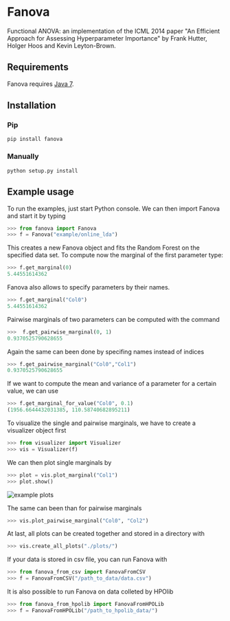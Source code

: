 Fanova
======

Functional ANOVA: an implementation of the ICML 2014 paper "An Efficient Approach for Assessing Hyperparameter Importance" by Frank Hutter, Holger Hoos and Kevin Leyton-Brown.

Requirements
------------
Fanova requires [Java 7](https://jdk7.java.net/download.html).

Installation
------------

### Pip


```
pip install fanova
```


### Manually

```
python setup.py install
```
 
Example usage
-------------

To run the examples, just start Python console.
We can then import Fanova and start it by typing
```python
>>> from fanova import Fanova
>>> f = Fanova("example/online_lda")
```
This creates a new Fanova object and fits the Random Forest on the specified data set. To compute now the marginal of the first parameter type:
```python
>>> f.get_marginal(0)
5.44551614362
```
Fanova also allows to specify parameters by their names.
```python
>>> f.get_marginal("Col0")
5.44551614362
```
Pairwise marginals of two parameters can be computed with the command
```python
>>>  f.get_pairwise_marginal(0, 1)
0.9370525790628655
```
Again the same can been done by specifing names instead of indices
```python
>>> f.get_pairwise_marginal("Col0","Col1")
0.9370525790628655
```
If we want to compute the mean and variance of a parameter for a certain value, we can use
```python
>>> f.get_marginal_for_value("Col0", 0.1)
(1956.6644432031385, 110.58740682895211)
```
To visualize the single and pairwise marginals, we have to create a visualizer object first
```python
>>> from visualizer import Visualizer
>>> vis = Visualizer(f)
```
We can then plot single marginals by 
```python
>>> plot = vis.plot_marginal("Col1")
>>> plot.show()
```
![example plots](https://github.com/aaronkl/fanova/blob/master/fanova/example/online_lda/Col1.png)

The same can been than for pairwise marginals
```python
>>> vis.plot_pairwise_marginal("Col0", "Col2")
```
At last, all plots can be created together and stored in a directory with
```python
>>> vis.create_all_plots("./plots/")
```

If your data is stored in csv file, you can run Fanova with
```python
>>> from fanova_from_csv import FanovaFromCSV
>>> f = FanovaFromCSV("/path_to_data/data.csv")
```
It is also possible to run Fanova on data colleted by HPOlib
```python
>>> from fanova_from_hpolib import FanovaFromHPOLib
>>> f = FanovaFromHPOLib("/path_to_hpolib_data/")
```
